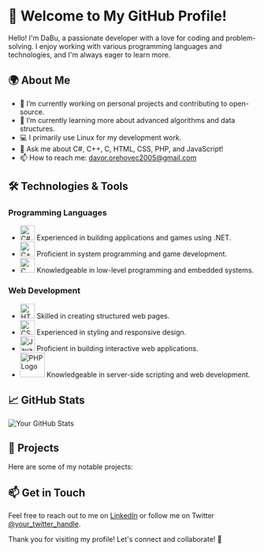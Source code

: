 # 👋 Welcome to My GitHub Profile!

Hello! I'm DaBu, a passionate developer with a love for coding and problem-solving. I enjoy working with various programming languages and technologies, and I'm always eager to learn more.

## 🌍 About Me

- 🔭 I’m currently working on personal projects and contributing to open-source.
- 🌱 I’m currently learning more about advanced algorithms and data structures.
- 💻 I primarily use Linux for my development work.
- 💬 Ask me about C#, C++, C, HTML, CSS, PHP, and JavaScript!
- 📫 How to reach me: [davor.orehovec2005@gmail.com](mailto:davor.orehovec2005@gmail.com)

## 🛠️ Technologies & Tools

### Programming Languages
- <img src="https://upload.wikimedia.org/wikipedia/commons/b/bd/Logo_C_sharp.svg" alt="C# Logo" width="30"/> Experienced in building applications and games using .NET.
- <img src="https://upload.wikimedia.org/wikipedia/commons/1/18/ISO_C%2B%2B_Logo.svg" alt="C++ Logo" width="30"/> Proficient in system programming and game development.
- <img src="https://upload.wikimedia.org/wikipedia/commons/1/18/C_Programming_Language.svg" alt="C Logo" width="30"/> Knowledgeable in low-level programming and embedded systems.

### Web Development
- <img src="https://upload.wikimedia.org/wikipedia/commons/6/61/HTML5_logo_and_wordmark.svg" alt="HTML Logo" width="30"/> Skilled in creating structured web pages.
- <img src="https://upload.wikimedia.org/wikipedia/commons/d/d5/CSS3_logo_and_wordmark.svg" alt="CSS Logo" width="30"/> Experienced in styling and responsive design.
- <img src="https://upload.wikimedia.org/wikipedia/commons/9/99/Unofficial_JavaScript_logo_2.svg" alt="JavaScript Logo" width="30"/> Proficient in building interactive web applications.
- <img src="https://upload.wikimedia.org/wikipedia/commons/2/27/PHP-logo.svg" alt="PHP Logo" width="50"/> Knowledgeable in server-side scripting and web development.

## 📈 GitHub Stats

![Your GitHub Stats](https://github-readme-stats.vercel.app/api?username=YourGitHubUsername&show_icons=true&theme=radical)

## 📂 Projects

Here are some of my notable projects:

## 📫 Get in Touch

Feel free to reach out to me on [LinkedIn](https://www.linkedin.com/in/your-linkedin-profile) or follow me on Twitter [@your_twitter_handle](https://twitter.com/your_twitter_handle).

Thank you for visiting my profile! Let's connect and collaborate! 🚀
